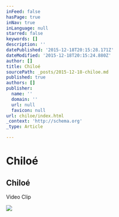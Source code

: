 ```yaml
---
inFeed: false
hasPage: true
inNav: true
inLanguage: null
starred: false
keywords: []
description: ''
datePublished: '2015-12-18T20:15:28.171Z'
dateModified: '2015-12-18T20:15:24.880Z'
author: []
title: Chiloé
sourcePath: _posts/2015-12-18-chiloe.md
published: true
authors: []
publisher:
  name: ''
  domain: ''
  url: null
  favicon: null
url: chiloe/index.html
_context: 'http://schema.org'
_type: Article

---
```

# Chiloé

<article style=""><h1>Chiloé</h1><p>Video Clip</p><img src="https://s3-us-west-2.amazonaws.com/the-grid-img/p/05f2869f3515ba4c62a4cf50487840215a757899.jpg" /></article>